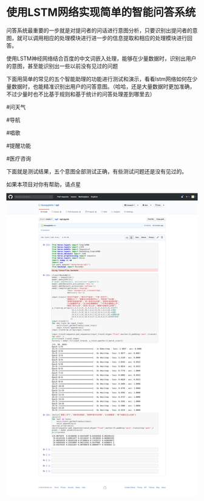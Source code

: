 # 使用LSTM网络实现简单的智能问答系统

问答系统最重要的一步就是对提问者的问话进行意图分析，只要识别出提问者的意图，就可以调用相应的处理模块进行进一步的信息提取和相应的处理模块进行回答。

使用LSTM神经网络结合百度的中文词嵌入处理，能够在少量数据时，识别出用户的意图，甚至能识别出一些以前没有见过的问题

下面用简单的常见的五个智能助理的功能进行测试和演示，看看lstm网络如何在少量数据时，也能精准识别出用户的问答意图。（哈哈，还是大量数据时更加准确，不过少量时也不比基于规则和基于统计的问答处理差到哪里去）

#问天气

#导航

#唱歌

#提醒功能

#医疗咨询

下面就是测试结果，五个意图全部测试正确，有些测试问题还是没有见过的。

如果本项目对你有帮助，请点星

![Image text](https://github.com/blueapplehe/npl/blob/master/234.png)
